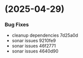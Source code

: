 #  (2025-04-29)


### Bug Fixes

* cleanup dependencies 7d25a0d
* sonar issues 9210fe9
* sonar issues 46f2771
* sonar issues 4640d90



